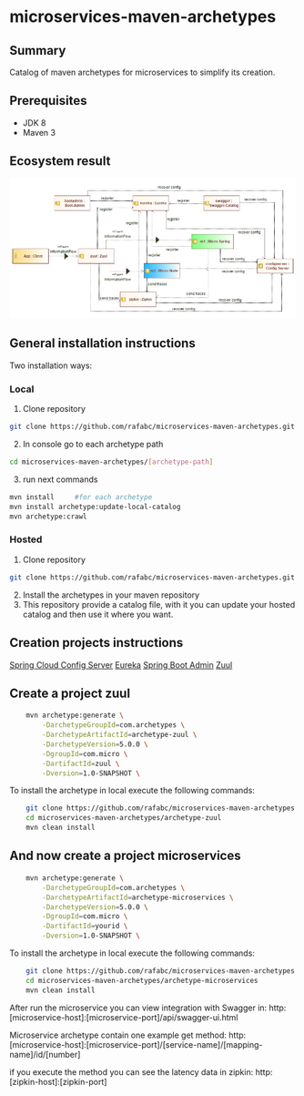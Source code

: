 microservices-maven-archetypes
======================================

Summary
-------
Catalog of maven archetypes for microservices to simplify its creation.

Prerequisites
-------------

- JDK 8
- Maven 3

Ecosystem result
-------
![Alt text](docs/archetypes.jpg?raw=true "Ecosystem")





General installation instructions
-------------
Two installation ways:

### Local

1. Clone repository
```bash
git clone https://github.com/rafabc/microservices-maven-archetypes.git
```
2. In console go to each archetype path
```bash
cd microservices-maven-archetypes/[archetype-path]
```
3. run next commands
```bash
mvn install 	#for each archetype
mvn install archetype:update-local-catalog
mvn archetype:crawl
```

### Hosted

1. Clone repository
```bash
git clone https://github.com/rafabc/microservices-maven-archetypes.git
```
2. Install the archetypes in your maven repository
3. This repository provide a catalog file, with it you can update your hosted catalog and then use it where you want.


Creation projects instructions
---
[Spring Cloud Config Server](./archetype-config-server/README.md)
[Eureka](./archetype-eureka/README.md)
[Spring Boot Admin](./archetype-springbootadmin/README.md)
[Zuul](./archetype-zuul/README.md)





Create a project zuul
----------------

```bash
    mvn archetype:generate \
        -DarchetypeGroupId=com.archetypes \
        -DarchetypeArtifactId=archetype-zuul \
        -DarchetypeVersion=5.0.0 \
        -DgroupId=com.micro \
        -DartifactId=zuul \
        -Dversion=1.0-SNAPSHOT \
```
	 

To install the archetype in local execute the following commands:

```bash
    git clone https://github.com/rafabc/microservices-maven-archetypes.git
    cd microservices-maven-archetypes/archetype-zuul
    mvn clean install
```

And now create a project microservices
----------------

```bash
    mvn archetype:generate \
        -DarchetypeGroupId=com.archetypes \
        -DarchetypeArtifactId=archetype-microservices \
        -DarchetypeVersion=5.0.0 \
        -DgroupId=com.micro \
        -DartifactId=yourid \
        -Dversion=1.0-SNAPSHOT \
```
	 

To install the archetype in local execute the following commands:

```bash
    git clone https://github.com/rafabc/microservices-maven-archetypes.git
    cd microservices-maven-archetypes/archetype-microservices
    mvn clean install
```

After run the microservice you can view integration with Swagger in:
http:[microservice-host]:[microservice-port]/api/swagger-ui.html

Microservice archetype contain one example get method:
http:[microservice-host]:[microservice-port]/[service-name]/[mapping-name]/id/[number]

if you execute the method you can see the latency data in zipkin:
http:[zipkin-host]:[zipkin-port]
